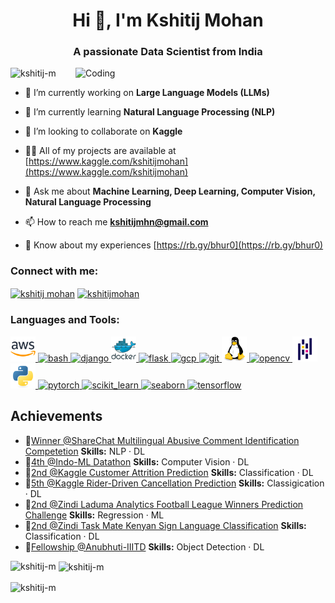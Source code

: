 <h1 align="center">Hi 👋, I'm Kshitij Mohan</h1>
<h3 align="center">A passionate Data Scientist from India</h3>
<img align="right" alt="Coding" width="400" src="https://cdn.dribbble.com/users/1162077/screenshots/3848914/programmer.gif">

<p align="left"> <img src="https://komarev.com/ghpvc/?username=kshitij-m&label=Profile%20views&color=0e75b6&style=flat" alt="kshitij-m" /> </p>

- 🔭 I’m currently working on **Large Language Models (LLMs)**

- 🌱 I’m currently learning **Natural Language Processing (NLP)**

- 👯 I’m looking to collaborate on **Kaggle**

- 👨‍💻 All of my projects are available at [https://www.kaggle.com/kshitijmohan](https://www.kaggle.com/kshitijmohan)

- 💬 Ask me about **Machine Learning, Deep Learning, Computer Vision, Natural Language Processing**

- 📫 How to reach me **kshitijmhn@gmail.com**

- 📄 Know about my experiences [https://rb.gy/bhur0](https://rb.gy/bhur0)

<h3 align="left">Connect with me:</h3>
<p align="left">
<a href="https://linkedin.com/in/kshitij mohan" target="blank"><img align="center" src="https://raw.githubusercontent.com/rahuldkjain/github-profile-readme-generator/master/src/images/icons/Social/linked-in-alt.svg" alt="kshitij mohan" height="30" width="40" /></a>
<a href="https://kaggle.com/kshitijmohan" target="blank"><img align="center" src="https://raw.githubusercontent.com/rahuldkjain/github-profile-readme-generator/master/src/images/icons/Social/kaggle.svg" alt="kshitijmohan" height="30" width="40" /></a>
</p>

<h3 align="left">Languages and Tools:</h3>
<p align="left"> <a href="https://aws.amazon.com" target="_blank" rel="noreferrer"> <img src="https://raw.githubusercontent.com/devicons/devicon/master/icons/amazonwebservices/amazonwebservices-original-wordmark.svg" alt="aws" width="40" height="40"/> </a> <a href="https://www.gnu.org/software/bash/" target="_blank" rel="noreferrer"> <img src="https://www.vectorlogo.zone/logos/gnu_bash/gnu_bash-icon.svg" alt="bash" width="40" height="40"/> </a> <a href="https://www.djangoproject.com/" target="_blank" rel="noreferrer"> <img src="https://cdn.worldvectorlogo.com/logos/django.svg" alt="django" width="40" height="40"/> </a> <a href="https://www.docker.com/" target="_blank" rel="noreferrer"> <img src="https://raw.githubusercontent.com/devicons/devicon/master/icons/docker/docker-original-wordmark.svg" alt="docker" width="40" height="40"/> </a> <a href="https://flask.palletsprojects.com/" target="_blank" rel="noreferrer"> <img src="https://www.vectorlogo.zone/logos/pocoo_flask/pocoo_flask-icon.svg" alt="flask" width="40" height="40"/> </a> <a href="https://cloud.google.com" target="_blank" rel="noreferrer"> <img src="https://www.vectorlogo.zone/logos/google_cloud/google_cloud-icon.svg" alt="gcp" width="40" height="40"/> </a> <a href="https://git-scm.com/" target="_blank" rel="noreferrer"> <img src="https://www.vectorlogo.zone/logos/git-scm/git-scm-icon.svg" alt="git" width="40" height="40"/> </a> <a href="https://www.linux.org/" target="_blank" rel="noreferrer"> <img src="https://raw.githubusercontent.com/devicons/devicon/master/icons/linux/linux-original.svg" alt="linux" width="40" height="40"/> </a> <a href="https://opencv.org/" target="_blank" rel="noreferrer"> <img src="https://www.vectorlogo.zone/logos/opencv/opencv-icon.svg" alt="opencv" width="40" height="40"/> </a> <a href="https://pandas.pydata.org/" target="_blank" rel="noreferrer"> <img src="https://raw.githubusercontent.com/devicons/devicon/2ae2a900d2f041da66e950e4d48052658d850630/icons/pandas/pandas-original.svg" alt="pandas" width="40" height="40"/> </a> <a href="https://www.python.org" target="_blank" rel="noreferrer"> <img src="https://raw.githubusercontent.com/devicons/devicon/master/icons/python/python-original.svg" alt="python" width="40" height="40"/> </a> <a href="https://pytorch.org/" target="_blank" rel="noreferrer"> <img src="https://www.vectorlogo.zone/logos/pytorch/pytorch-icon.svg" alt="pytorch" width="40" height="40"/> </a> <a href="https://scikit-learn.org/" target="_blank" rel="noreferrer"> <img src="https://upload.wikimedia.org/wikipedia/commons/0/05/Scikit_learn_logo_small.svg" alt="scikit_learn" width="40" height="40"/> </a> <a href="https://seaborn.pydata.org/" target="_blank" rel="noreferrer"> <img src="https://seaborn.pydata.org/_images/logo-mark-lightbg.svg" alt="seaborn" width="40" height="40"/> </a> <a href="https://www.tensorflow.org" target="_blank" rel="noreferrer"> <img src="https://www.vectorlogo.zone/logos/tensorflow/tensorflow-icon.svg" alt="tensorflow" width="40" height="40"/> </a> </p>

## Achievements
  * 🥇[Winner @ShareChat Multilingual Abusive Comment Identification Competetion](https://www.kaggle.com/competitions/iiitd-abuse-detection-challenge) **Skills:** NLP · DL
  * 🥇[4th @Indo-ML Datathon](https://sites.google.com/view/datathonindoml/home) **Skills:** Computer Vision · DL
  * 🥇[2nd @Kaggle Customer Attrition Prediction](https://www.kaggle.com/competitions/customerattritionprediction) **Skills:** Classification · DL
  * 🥇[5th @Kaggle Rider-Driven Cancellation Prediction](https://www.kaggle.com/competitions/cascade-cup-22) **Skills:** Classigication · DL
  * 🥇[2nd @Zindi Laduma Analytics Football League Winners Prediction Challenge](https://zindi.africa/competitions/zindi-weekendz-laduma-analytics-football-league-winners-prediction-challenge/leaderboard) **Skills:** Regression · ML
  * 🥇[2nd @Zindi Task Mate Kenyan Sign Language Classification](https://zindi.africa/competitions/kenyan-sign-language-classification-hackathon/leaderboard) **Skills:** Classification · DL
  * 🥇[Fellowship @Anubhuti-IIITD](https://www.kaggle.com/competitions/iiitd-abuse-detection-challenge) **Skills:** Object Detection · DL

<p><img align="left" src="https://github-readme-stats.vercel.app/api/top-langs?username=kshitij-m&show_icons=true&locale=en&layout=compact" alt="kshitij-m" /></p>

<p>&nbsp;<img align="center" src="https://github-readme-stats.vercel.app/api?username=kshitij-m&show_icons=true&locale=en" alt="kshitij-m" /></p>

<p><img align="center" src="https://github-readme-streak-stats.herokuapp.com/?user=kshitij-m&" alt="kshitij-m" /></p>
